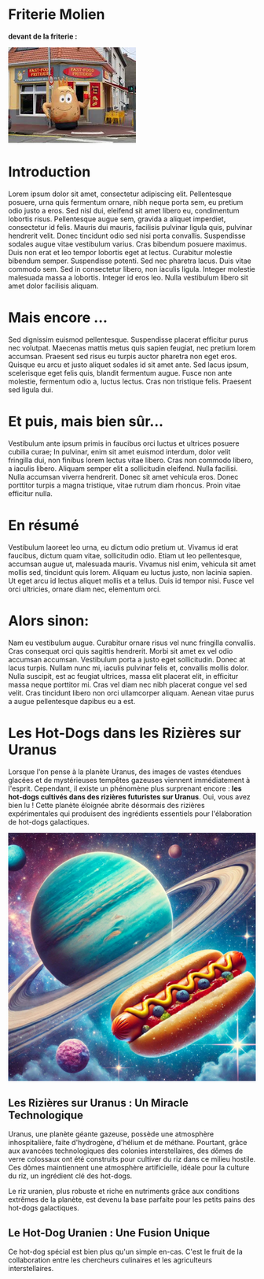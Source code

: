 # Friterie Molien

**devant de la friterie :**

![Friterie](img/friterie.jpg)

# Introduction

Lorem ipsum dolor sit amet, consectetur adipiscing elit. Pellentesque posuere, urna quis fermentum ornare, nibh neque porta sem, eu pretium odio justo a eros. Sed nisl dui, eleifend sit amet libero eu, condimentum lobortis risus. Pellentesque augue sem, gravida a aliquet imperdiet, consectetur id felis. Mauris dui mauris, facilisis pulvinar ligula quis, pulvinar hendrerit velit. Donec tincidunt odio sed nisi porta convallis. Suspendisse sodales augue vitae vestibulum varius. Cras bibendum posuere maximus. Duis non erat et leo tempor lobortis eget at lectus. Curabitur molestie bibendum semper. Suspendisse potenti. Sed nec pharetra lacus. Duis vitae commodo sem. Sed in consectetur libero, non iaculis ligula. Integer molestie malesuada massa a lobortis. Integer id eros leo. Nulla vestibulum libero sit amet dolor facilisis aliquam.

# Mais encore ...

Sed dignissim euismod pellentesque. Suspendisse placerat efficitur purus nec volutpat. Maecenas mattis metus quis sapien feugiat, nec pretium lorem accumsan. Praesent sed risus eu turpis auctor pharetra non eget eros. Quisque eu arcu et justo aliquet sodales id sit amet ante. Sed lacus ipsum, scelerisque eget felis quis, blandit fermentum augue. Fusce non ante molestie, fermentum odio a, luctus lectus. Cras non tristique felis. Praesent sed ligula dui.

# Et puis, mais bien sûr...

Vestibulum ante ipsum primis in faucibus orci luctus et ultrices posuere cubilia curae; In pulvinar, enim sit amet euismod interdum, dolor velit fringilla dui, non finibus lorem lectus vitae libero. Cras non commodo libero, a iaculis libero. Aliquam semper elit a sollicitudin eleifend. Nulla facilisi. Nulla accumsan viverra hendrerit. Donec sit amet vehicula eros. Donec porttitor turpis a magna tristique, vitae rutrum diam rhoncus. Proin vitae efficitur nulla.

# En résumé

Vestibulum laoreet leo urna, eu dictum odio pretium ut. Vivamus id erat faucibus, dictum quam vitae, sollicitudin odio. Etiam ut leo pellentesque, accumsan augue ut, malesuada mauris. Vivamus nisl enim, vehicula sit amet mollis sed, tincidunt quis lorem. Aliquam eu luctus justo, non lacinia sapien. Ut eget arcu id lectus aliquet mollis et a tellus. Duis id tempor nisi. Fusce vel orci ultricies, ornare diam nec, elementum orci.

# Alors sinon:

Nam eu vestibulum augue. Curabitur ornare risus vel nunc fringilla convallis. Cras consequat orci quis sagittis hendrerit. Morbi sit amet ex vel odio accumsan accumsan. Vestibulum porta a justo eget sollicitudin. Donec at lacus turpis. Nullam nunc mi, iaculis pulvinar felis et, convallis mollis dolor. Nulla suscipit, est ac feugiat ultrices, massa elit placerat elit, in efficitur massa neque porttitor mi. Cras vel diam nec nibh placerat congue vel sed velit. Cras tincidunt libero non orci ullamcorper aliquam. Aenean vitae purus a augue pellentesque dapibus eu a est.



# Les Hot-Dogs dans les Rizières sur Uranus


Lorsque l'on pense à la planète Uranus, des images de vastes étendues glacées et de mystérieuses tempêtes gazeuses viennent immédiatement à l'esprit. Cependant, il existe un phénomène plus surprenant encore : **les hot-dogs cultivés dans des rizières futuristes sur Uranus**. Oui, vous avez bien lu ! Cette planète éloignée abrite désormais des rizières expérimentales qui produisent des ingrédients essentiels pour l'élaboration de hot-dogs galactiques.

![uranus](img/hotdog_uranus.jpg)

## Les Rizières sur Uranus : Un Miracle Technologique

Uranus, une planète géante gazeuse, possède une atmosphère inhospitalière, faite d'hydrogène, d'hélium et de méthane. Pourtant, grâce aux avancées technologiques des colonies interstellaires, des dômes de verre colossaux ont été construits pour cultiver du riz dans ce milieu hostile. Ces dômes maintiennent une atmosphère artificielle, idéale pour la culture du riz, un ingrédient clé des hot-dogs. 

Le riz uranien, plus robuste et riche en nutriments grâce aux conditions extrêmes de la planète, est devenu la base parfaite pour les petits pains des hot-dogs galactiques.

## Le Hot-Dog Uranien : Une Fusion Unique

Ce hot-dog spécial est bien plus qu'un simple en-cas. C'est le fruit de la collaboration entre les chercheurs culinaires et les agriculteurs interstellaires. 
